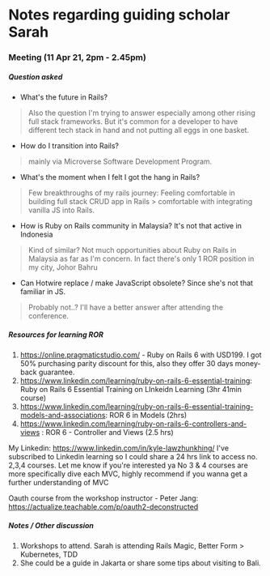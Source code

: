 # Notes regarding guiding scholar Sarah

### Meeting (11 Apr 21, 2pm - 2.45pm)

##### Question asked
- What's the future in Rails?
> Also the question I'm trying to answer especially among other rising full stack frameworks. But it's common for a developer to have different tech stack in hand and not putting all eggs in one basket.
- How do I transition into Rails?
> mainly via Microverse Software Development Program.
- What's the moment when I felt I got the hang in Rails?
> Few breakthroughs of my rails journey: Feeling comfortable in building full stack CRUD app in Rails > comfortable with integrating vanilla JS into Rails.
- How is Ruby on Rails community in Malaysia? It's not that active in Indonesia
> Kind of similar? Not much opportunities about Ruby on Rails in Malaysia as far as I'm concern. In fact there's only 1 ROR position in my city, Johor Bahru
- Can Hotwire replace / make JavaScript obsolete? Since she's not that familiar in JS.
> Probably not..? I'll have a better answer after attending the conference.

##### Resources for learning ROR
1. https://online.pragmaticstudio.com/ - Ruby on Rails 6 with USD199. I got 50% purchasing parity discount for this, also they offer 30 days money-back guarantee.
2. https://www.linkedin.com/learning/ruby-on-rails-6-essential-training: Ruby on Rails 6 Essential Training on LInkeidn Learning (3hr 41min course)
3. https://www.linkedin.com/learning/ruby-on-rails-6-essential-training-models-and-associations: ROR 6 in Models (2hrs)
4. https://www.linkedin.com/learning/ruby-on-rails-6-controllers-and-views : ROR 6 - Controller and Views (2.5 hrs)

My Linkedin: https://www.linkedin.com/in/kyle-lawzhunkhing/
I've subscribed to Linkedin learning so I could share a 24 hrs link to access no. 2,3,4 courses. Let me know if you're interested ya
No 3 & 4 courses are more specifically dive each MVC, highly recommend if you wanna get a further understanding of MVC

Oauth course from the workshop instructor - Peter Jang: https://actualize.teachable.com/p/oauth2-deconstructed

##### Notes / Other discussion
1. Workshops to attend. Sarah is attending Rails Magic, Better Form > Kubernetes, TDD 
2. She could be a guide in Jakarta or share some tips about visiting to Bali.
